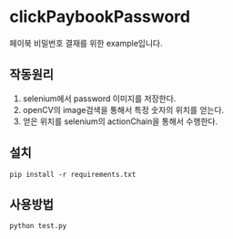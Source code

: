 # clickPaybookPassword

페이북 비밀번호 결재를 위한 example입니다.

## 작동원리
 1. selenium에서 password 이미지를 저장한다.
 2. openCV의 image검색을 통해서 특정 숫자의 위치를 얻는다.
 3. 얻은 위치를 selenium의 actionChain을 통해서 수행한다.

## 설치
```
pip install -r requirements.txt
```

## 사용방법
 ```
 python test.py
 ```
